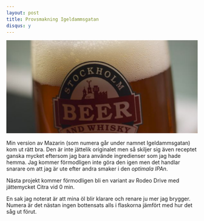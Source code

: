 ```yaml
---
layout: post
title: Provsmakning Igeldammsgatan
disqus: y
---
```


![Mazarin](/assets/mazarin-provsmak.jpg)

Min version av Mazarin (som numera går under namnet Igeldammsgatan) kom ut rätt bra. 
Den är inte jättelik originalet men så skiljer sig
även receptet ganska mycket eftersom jag bara använde ingredienser som jag hade hemma.
Jag kommer förmodligen inte göra den igen men det handlar snarare om att jag är ute efter 
andra smaker i den *optimala IPAn*.

Nästa projekt kommer förmodligen bli en variant av Rodeo Drive med jättemycket Citra vid 0 min.

En sak jag noterat är att mina öl blir klarare och renare ju mer jag brygger. 
Numera är det nästan ingen bottensats alls i flaskorna jämfört med hur det såg ut förut.
